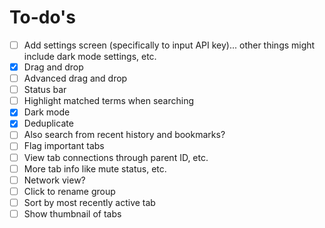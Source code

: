 # To-do's

- [ ] Add settings screen (specifically to input API key)... other things might include dark mode settings, etc.
- [x] Drag and drop
- [ ] Advanced drag and drop
- [ ] Status bar
- [ ] Highlight matched terms when searching
- [x] Dark mode
- [x] Deduplicate
- [ ] Also search from recent history and bookmarks?
- [ ] Flag important tabs
- [ ] View tab connections through parent ID, etc.
- [ ] More tab info like mute status, etc.
- [ ] Network view?
- [ ] Click to rename group
- [ ] Sort by most recently active tab
- [ ] Show thumbnail of tabs